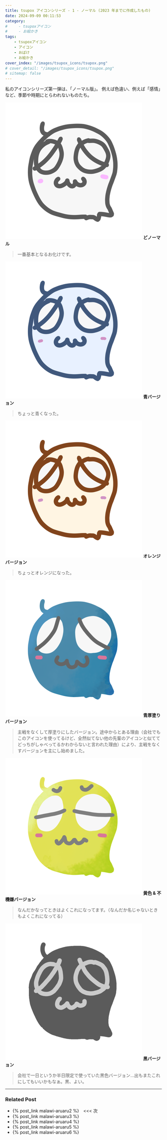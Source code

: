```yaml
---
title: tsupox アイコンシリーズ - 1 - ノーマル (2023 年までに作成したもの)
date: 2024-09-09 00:11:53
category:
#     - tsupoxアイコン
#     - お絵かき
tags:
    - tsupoxアイコン
    - アイコン
    - おばけ
    - お絵かき
cover_index: "/images/tsupox_icons/tsupox.png"
# cover_detail: "/images/tsupox_icons/tsupox.png"
# sitemap: false
---
```


私のアイコンシリーズ第一弾は、「ノーマル版」。
例えば色違い、例えば「感情」など、季節や時期にとらわれないものたち。


<div class="tiles">
    <article><span class="post-image"><img src="/images/tsupox_icons/tsupox.png"></span>
    <strong>どノーマル</strong>
    <blockquote>
    一番基本となるお化けです。
    </blockquote></article>
    <article><span class="post-image"><img src="/images/tsupox_icons/tsupox_colors_blue.png"></span>
    <strong>青バージョン</strong>
    <blockquote>
    ちょっと青くなった。
    </blockquote></article>
    <article><span class="post-image"><img src="/images/tsupox_icons/tsupox_colors_orange.png"></span>
    <strong>オレンジバージョン</strong>
    <blockquote>
    ちょっとオレンジになった。
    </blockquote></article>
    <article><span class="post-image"><img src="/images/tsupox_icons/tsupox_colors_peacock_blue.png"></span>
    <strong>青厚塗りバージョン</strong>
    <blockquote>
    主戦をなくして厚塗りにしたバージョン。途中からとある理由（会社でもこのアイコンを使ってるけど、全然似てない他の先輩のアイコンと似ててどっちがしゃべってるかわからないと言われた理由）により、主戦をなくすバージョンを主にし始めました。
    </blockquote></article>
    <article><span class="post-image"><img src="/images/tsupox_icons/tsupox_u-n.png"></span>
    <strong>黄色 & 不機嫌バージョン</strong>
    <blockquote>
    なんだかなってときはよくこれになってます。（なんだか名じゃないときもよくこれになってる）
    </blockquote></article>
    <article><span class="post-image"><img src="/images/tsupox_icons/tsupox_shadow.png"></span>
    <strong>黒バージョン</strong>
    <blockquote>
    会社で一日というか半日限定で使っていた黒色バージョン…出もまたこれにしてもいいかもなぁ。黒、よい。
    </blockquote></article>

</div>


---

### Related Post
- {% post_link malawi-aruaru2 %}　&lt;&lt;&lt; 次
- {% post_link malawi-aruaru3 %}
- {% post_link malawi-aruaru4 %}
- {% post_link malawi-aruaru5 %}
- {% post_link malawi-aruaru6 %}